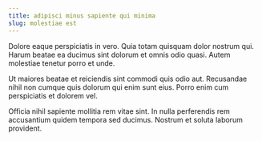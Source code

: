 ```yaml
---
title: adipisci minus sapiente qui minima
slug: molestiae est
---
```


Dolore eaque perspiciatis in vero. Quia totam quisquam dolor nostrum qui. Harum beatae ea ducimus sint dolorum et omnis odio quasi. Autem molestiae tenetur porro et unde.

Ut maiores beatae et reiciendis sint commodi quis odio aut. Recusandae nihil non cumque quis dolorum qui enim sunt eius. Porro enim cum perspiciatis et dolorem vel.

Officia nihil sapiente mollitia rem vitae sint. In nulla perferendis rem accusantium quidem tempora sed ducimus. Nostrum et soluta laborum provident.
